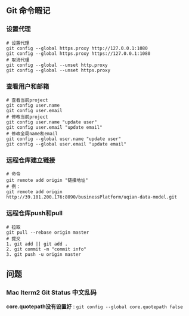 ## Git 命令暇记

### 设置代理

```shell
# 设置代理
git config --global https.proxy http://127.0.0.1:1080
git config --global https.proxy https://127.0.0.1:1080
# 取消代理
git config --global --unset http.proxy
git config --global --unset https.proxy
```

### 查看用户和邮箱

```shell
# 查看当前project
git config user.name   
git config user.email
# 修改当前project
git config user.name "update user"
git config user.email "update email"
# 修改全局name和email
git config --global user.name "update user"
git config --global user.email "update email"
```

### 远程仓库建立链接

```shell
# 命令
git remote add origin "链接地址"
# 例：
git remote add origin  http://39.101.200.176:8090/businessPlatform/uqian-data-model.git
```

### 远程仓库push和pull

```shell
# 拉取
git pull --rebase origin master
# 提交
1. git add || git add . 
2. git commit -m "commit info"
3. git push -u origin master
```



## 问题

### Mac Iterm2 Git Status 中文乱码

**core.quotepath没有设置好** : `git config --global core.quotepath false`

